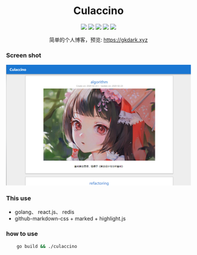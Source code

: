 <div id="title" align="center">
    <h1>Culaccino</h1>
</div>

<div id="badges" align="center">

  [![](https://img.shields.io/badge/blog-culaccino-red.svg)](https://gkdark.xyz)
  [![](https://img.shields.io/badge/version-0.0.9-orange.svg)](https://gkdark.xyz)
  [![](https://img.shields.io/badge/go-1.14+-red.svg)](https://gkdark.xyz)
  [![](https://img.shields.io/badge/react.js-16.12+-blue)](https://gkdark.xyz)
  [![](https://github.com/arrebole/Culaccino/workflows/CI/badge.svg?branch=dev)](https://github.com/arrebole/Culaccino/workflows)
  
  简单的个人博客，预览: https://gkdark.xyz

</div>

### Screen shot
![home.png](/screenshot/sample.png)


### This use

+ golang、 react.js、 redis
+ github-markdown-css + marked + highlight.js

### how to use
```bash
    go build && ./culaccino
```
